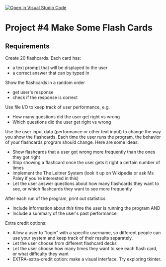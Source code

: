 [![Open in Visual Studio Code](https://classroom.github.com/assets/open-in-vscode-2e0aaae1b6195c2367325f4f02e2d04e9abb55f0b24a779b69b11b9e10269abc.svg)](https://classroom.github.com/online_ide?assignment_repo_id=18836401&assignment_repo_type=AssignmentRepo)
# Project #4 Make Some Flash Cards

## Requirements

Create 20 flashcards. Each card has:
* a text prompt that will be displayed to the user
* a correct answer that can by typed in
  
Show the flashcards in a random order
* get user's response
* check if the response is correct

Use file I/O to keep track of user performance, e.g.
* How many questions did the user get right vs wrong
* Which questions did the user get right vs wrong

Use the user input data (performance or other text input) to change the way you show the flashcards. Each time the user runs the program, the behavior of your flashcards program should change. Here are some ideas:
* Show flashcards that a user got wrong more frequently than the ones they got right
* Stop showing a flashcard once the user gets it right a certain number of times
* Implement the The Leitner System (look it up on Wikipedia or ask Ms Paley if you're interested in this)
* Let the user answer questions about how many flashcards they want to see, or which flashcards they want to see more frequently

After each run of the program, print out statistics
* Include information about *this* time the user is running the program AND
* Include a summary of the user's past performance

Extra credit options:
* Allow a user to "login" with a specific username, so different people can use your system and keep track of their results separately.
* Let the user choose from different flashcard decks
* Let the user choose how many times they want to see each flash card, or what difficulty they want
* EXTRA-extra-credit option: make a visual interface. Try exploring tkinter.
